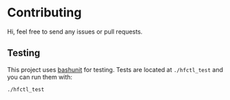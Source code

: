 # Contributing

Hi, feel free to send any issues or pull requests.

## Testing

This project uses [bashunit](https://bashunit.typeddevs.com/) for testing. Tests are located at `./hfctl_test` and you can run them with:
```shell
./hfctl_test
```
